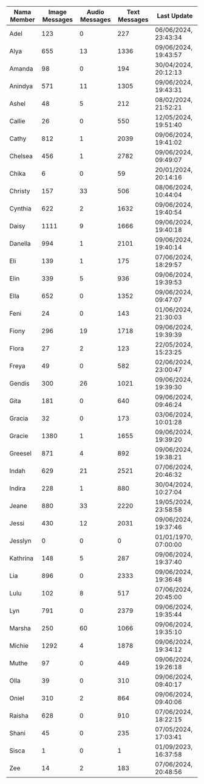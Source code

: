 | Nama Member | Image Messages | Audio Messages | Text Messages | Last Update |
| ------ | -------------- | -------------- | ------------- | ------------ |
| Adel | 123 | 0 | 227 | 06/06/2024, 23:43:34 |
| Alya | 655 | 13 | 1336 | 09/06/2024, 19:43:57 |
| Amanda | 98 | 0 | 194 | 30/04/2024, 20:12:13 |
| Anindya | 571 | 11 | 1305 | 09/06/2024, 19:43:31 |
| Ashel | 48 | 5 | 212 | 08/02/2024, 21:52:21 |
| Callie | 26 | 0 | 550 | 12/05/2024, 19:51:40 |
| Cathy | 812 | 1 | 2039 | 09/06/2024, 19:41:02 |
| Chelsea | 456 | 1 | 2782 | 09/06/2024, 09:49:07 |
| Chika | 6 | 0 | 59 | 20/01/2024, 20:14:16 |
| Christy | 157 | 33 | 506 | 08/06/2024, 10:44:04 |
| Cynthia | 622 | 2 | 1632 | 09/06/2024, 19:40:54 |
| Daisy | 1111 | 9 | 1666 | 09/06/2024, 19:40:18 |
| Danella | 994 | 1 | 2101 | 09/06/2024, 19:40:14 |
| Eli | 139 | 1 | 175 | 07/06/2024, 18:29:57 |
| Elin | 339 | 5 | 936 | 09/06/2024, 19:39:53 |
| Ella | 652 | 0 | 1352 | 09/06/2024, 09:47:07 |
| Feni | 24 | 0 | 143 | 01/06/2024, 21:30:03 |
| Fiony | 296 | 19 | 1718 | 09/06/2024, 19:39:39 |
| Flora | 27 | 2 | 123 | 22/05/2024, 15:23:25 |
| Freya | 49 | 0 | 582 | 02/06/2024, 23:00:47 |
| Gendis | 300 | 26 | 1021 | 09/06/2024, 19:39:30 |
| Gita | 181 | 0 | 640 | 09/06/2024, 09:46:24 |
| Gracia | 32 | 0 | 173 | 03/06/2024, 10:01:28 |
| Gracie | 1380 | 1 | 1655 | 09/06/2024, 19:39:20 |
| Greesel | 871 | 4 | 892 | 09/06/2024, 19:38:21 |
| Indah | 629 | 21 | 2521 | 07/06/2024, 20:46:32 |
| Indira | 228 | 1 | 880 | 30/04/2024, 10:27:04 |
| Jeane | 880 | 33 | 2220 | 19/05/2024, 23:58:58 |
| Jessi | 430 | 12 | 2031 | 09/06/2024, 19:37:46 |
| Jesslyn | 0 | 0 | 0 | 01/01/1970, 07:00:00 |
| Kathrina | 148 | 5 | 287 | 09/06/2024, 19:37:40 |
| Lia | 896 | 0 | 2333 | 09/06/2024, 19:36:48 |
| Lulu | 102 | 8 | 517 | 07/06/2024, 20:45:00 |
| Lyn | 791 | 0 | 2379 | 09/06/2024, 19:35:44 |
| Marsha | 250 | 60 | 1066 | 09/06/2024, 19:35:10 |
| Michie | 1292 | 4 | 1878 | 09/06/2024, 19:34:12 |
| Muthe | 97 | 0 | 449 | 09/06/2024, 19:26:18 |
| Olla | 39 | 0 | 310 | 09/06/2024, 09:40:17 |
| Oniel | 310 | 2 | 864 | 09/06/2024, 09:40:06 |
| Raisha | 628 | 0 | 910 | 07/06/2024, 18:22:15 |
| Shani | 45 | 0 | 235 | 07/05/2024, 17:03:41 |
| Sisca | 1 | 0 | 1 | 01/09/2023, 16:37:58 |
| Zee | 14 | 2 | 183 | 07/06/2024, 20:48:56 |
